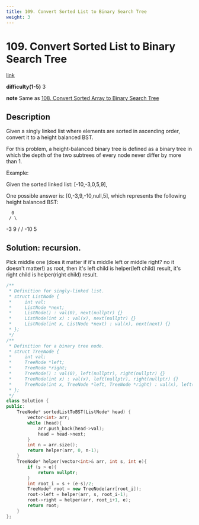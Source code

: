 ```yaml
---
title: 109. Convert Sorted List to Binary Search Tree
weight: 3
---
```

# 109. Convert Sorted List to Binary Search Tree
[link](https://leetcode.com/problems/convert-sorted-list-to-binary-search-tree/)

**difficulty(1-5)**
3

**note**
Same as [108. Convert Sorted Array to Binary Search Tree](108)

## Description
Given a singly linked list where elements are sorted in ascending order, convert it to a height balanced BST.

For this problem, a height-balanced binary tree is defined as a binary tree in which the depth of the two subtrees of every node never differ by more than 1.

Example:

Given the sorted linked list: [-10,-3,0,5,9],

One possible answer is: [0,-3,9,-10,null,5], which represents the following height balanced BST:

      0
     / \
   -3   9
   /   /
 -10  5

## Solution: recursion. 
Pick middle one (does it matter if it's middle left or middle right? no it doesn't 
matter!) as root, then it's left child is helper(left child) result, it's right child 
is helper(right child) result.
```c++
/**
 * Definition for singly-linked list.
 * struct ListNode {
 *     int val;
 *     ListNode *next;
 *     ListNode() : val(0), next(nullptr) {}
 *     ListNode(int x) : val(x), next(nullptr) {}
 *     ListNode(int x, ListNode *next) : val(x), next(next) {}
 * };
 */
/**
 * Definition for a binary tree node.
 * struct TreeNode {
 *     int val;
 *     TreeNode *left;
 *     TreeNode *right;
 *     TreeNode() : val(0), left(nullptr), right(nullptr) {}
 *     TreeNode(int x) : val(x), left(nullptr), right(nullptr) {}
 *     TreeNode(int x, TreeNode *left, TreeNode *right) : val(x), left(left), right(right) {}
 * };
 */
class Solution {
public:
    TreeNode* sortedListToBST(ListNode* head) {
        vector<int> arr;
        while (head){
            arr.push_back(head->val);
            head = head->next;
        }
        int n = arr.size();
        return helper(arr, 0, n-1);
    }
    TreeNode* helper(vector<int>& arr, int s, int e){
        if (s > e){
            return nullptr;
        }
        int root_i = s + (e-s)/2;
        TreeNode* root = new TreeNode(arr[root_i]);
        root->left = helper(arr, s, root_i-1);
        root->right = helper(arr, root_i+1, e);
        return root;
    }
};
```